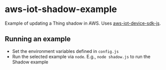 # aws-iot-shadow-example
Example of updating a Thing shadow in AWS. Uses [aws-iot-device-sdk-js](https://github.com/aws/aws-iot-device-sdk-js).


## Running an example
- Set the environment variables defined in `config.js`
- Run the selected example via `node`. E.g., `node shadow.js` to run the Shadow example